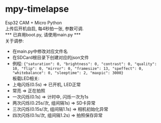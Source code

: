 # mpy-timelapse<br>
Esp32 CAM + Micro Python<br>
上传后开机自启, 每4秒拍一张, 参数可调. <br>
*** 已弃用boot.py, 请使用main.py ***
<br>关于调参:
+ 在main.py中修改对应文件名
+ 在SDCard根目录下创建对应的json文件
+ 例程: `{"saturation": 0, "brightness": 0, "contrast": 0, "quality": 10, "flip": 0, "mirror": 0, "framesize": 13, "speffect": 0, "whitebalance": 0, "sleeptime": 2, "maxpic": 3000}`
<br>板载LED相关: 
+ 上电闪烁(0.5s) => 已开机, LED正常
+ 常亮 => 正在拍照
+ 一次闪烁(0.1s) => 计时中, 闪烁一次为1s
+ 两次闪烁(0.25s/次, 组间隔1s) => SD卡异常
+ 三次闪烁(0.15s/次, 组间隔1.1s) => 相机初始化异常
+ 四次闪烁(0.1s/次, 组间隔1.2s) => 拍照保存异常
